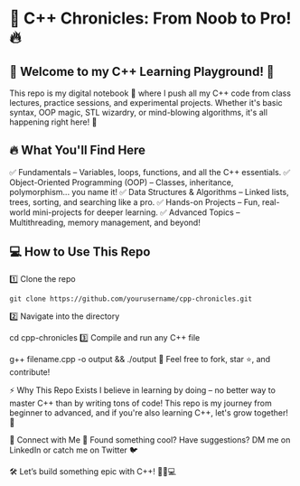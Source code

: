 # 🚀 C++ Chronicles: From Noob to Pro! 🔥
## 📌 Welcome to my C++ Learning Playground! 🥰

This repo is my digital notebook 📖 where I push all my C++ code from class lectures, practice sessions, and experimental projects. Whether it's basic syntax, OOP magic, STL wizardry, or mind-blowing algorithms, it's all happening right here! 🚀

## 🔥 What You'll Find Here
✅ Fundamentals – Variables, loops, functions, and all the C++ essentials.
✅ Object-Oriented Programming (OOP) – Classes, inheritance, polymorphism... you name it!
✅ Data Structures & Algorithms – Linked lists, trees, sorting, and searching like a pro.
✅ Hands-on Projects – Fun, real-world mini-projects for deeper learning.
✅ Advanced Topics – Multithreading, memory management, and beyond!

## 💻 How to Use This Repo
1️⃣ Clone the repo
```
git clone https://github.com/yourusername/cpp-chronicles.git
```
2️⃣ Navigate into the directory

cd cpp-chronicles
3️⃣ Compile and run any C++ file

g++ filename.cpp -o output && ./output
📌 Feel free to fork, star ⭐, and contribute!

⚡ Why This Repo Exists
I believe in learning by doing – no better way to master C++ than by writing tons of code! This repo is my journey from beginner to advanced, and if you're also learning C++, let's grow together! 🤝

📌 Connect with Me
💬 Found something cool? Have suggestions? DM me on LinkedIn or catch me on Twitter 🐦

🛠️ Let’s build something epic with C++! 🚀🔥💻
